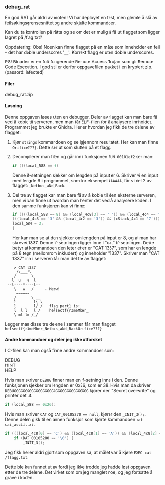 ### debug_rat

En god RAT går aldri av moten! Vi har deployet en test, men glemte å slå av feilsøkingsgrensesnittet og andre skjulte kommandoer.

Kan du ta kontrollen på råtta og se om det er mulig å få ut flagget som ligger lagret på /flag.txt?

Oppdatering: Obs! Noen kan finne flagget på en måte som inneholder en feil - det har doble underscores '__'. Korrekt flagg er uten doble underscores.

PS! Binarien er en fult fungerende Remote Access Trojan som gir Remote Code Execution. I god stil er derfor oppgavefilen pakket i en kryptert zip. (passord: infected)


#### Filer
debug_rat.zip

#### Løsning
Denne oppgaven løses uten en debugger. Deler av flagget kan man bare få ved å koble til serveren, men man får ELF-filen for å analysere innholdet. Programmet jeg brukte er Ghidra. Her er hvordan jeg fikk de tre delene av flagget:

1. Kjør `strings` kommandoen og se igjennom resultatet. Her kan man finne `Orifice???}`.  Dette ser ut som slutten på et flagg.

2. Decompilerer man filen og går inn i funksjonen `FUN_00101ef2` ser man: 
    ```c
    if (((local_588 == 6)
    ```
    Denne if-setningen sjekker om lengden på input er 6. Skriver vi en input med lengde 6 i programmet, som for eksempel `AAAAAA`, får vi del 2 av flagget: `_Netbus_aNd_Back`.

3. Del tre av flagget kan man bare få av å koble til den eksterne serveren, men vi kan finne ut hvordan man henter det ved å analysere koden. I den samme funksjonen kan vi finne:
    ```c
    if ((((local_588 == 8) && (local_4c8[3] == ' ')) && (local_4c4 == '1')) &&
    (((local_4c3 == '3' && (local_4c2 == '3')) && (cStack_4c1 == '7')))) {
    local_584 = 3;
    }
    ```
    Her kan man se at den sjekker om lengden på input er 8, og at man har skrevet 1337. Denne if-setningen ligger inne i "cat" if-setningen. Dette betyr at kommandoen den leter etter er "CAT 1337", som har en lengde på 8 tegn (mellomrom inkludert) og inneholder "1337". Skriver man "CAT 1337" inn i serveren får man del tre av flagget:

```
    > CAT 1337
     /\___/\
    /       \
   l  u   u  l
 --l----*----l--
    \   w   /     - Meow!
     ======
    /       \ __    
    l        l\ \   
    l        l/ /   flag part1 is:
    l  l l   l /    helsectf{r3meMber_
    \ ml lm /_/
```
Legger man disse tre delene i sammen får man flagget `helsectf{r3meMber_Netbus_aNd_BackOrifice???}`

#### Andre kommandoer og deler jeg ikke utforsket
I C-filen kan man også finne andre kommandoer som:

DEBUG \
HINT \
HELP

Hvis man skriver `DEBUG` finner man en if-setning inne i den. Denne funksjonen sjekker om lengden er 0x26, som er 38. Hvis man da skriver `DEBUGGGGGGGGGGGGGGGGGGGGGGGGGGGGGGGGGG` kjører den "Secret overwrite" og printer det ut.
```c
if (local_588 == 0x26):
```
		
Hvis man skriver `CAT` og `DAT_00105270 == null`, kjører den `_INIT_3();`. Denne delen gikk til en annen funksjon som kjørte kommandoen `cat cat_ascii.txt`.
```c
if (((local_4c8[0] == 'C') && (local_4c8[1] == 'A')) && (local_4c8[2] == 'T')) {
	if (DAT_00105280 == '\0') {
  		_INIT_3();
```
Jeg fikk heller aldri gjort som oppgaven sa, at målet var å kjøre `EXEC cat /flagg.txt`.

Dette ble kun funnet ut av fordi jeg ikke trodde jeg hadde løst oppgaven etter de tre delene. Det virket som om jeg manglet noe, og jeg fortsatte å grave i koden.

